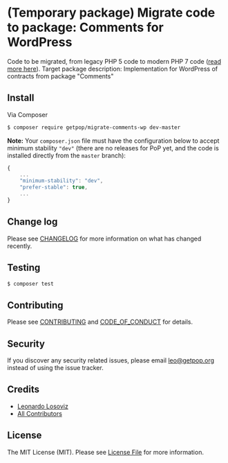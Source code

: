 # (Temporary package) Migrate code to package: Comments for WordPress

<!--
[![Latest Version on Packagist][ico-version]][link-packagist]
[![Software License][ico-license]](LICENSE.md)
[![Build Status][ico-travis]][link-travis]
[![Coverage Status][ico-scrutinizer]][link-scrutinizer]
[![Quality Score][ico-code-quality]][link-code-quality]
[![Total Downloads][ico-downloads]][link-downloads]
-->

Code to be migrated, from legacy PHP 5 code to modern PHP 7 code ([read more here](https://github.com/leoloso/PoP#codebase-migration)). Target package description:  Implementation for WordPress of contracts from package "Comments"


## Install

Via Composer

``` bash
$ composer require getpop/migrate-comments-wp dev-master
```

**Note:** Your `composer.json` file must have the configuration below to accept minimum stability `"dev"` (there are no releases for PoP yet, and the code is installed directly from the `master` branch):

```javascript
{
    ...
    "minimum-stability": "dev",
    "prefer-stable": true,
    ...
}
```

<!--
## Usage

``` php
```
-->

## Change log

Please see [CHANGELOG](CHANGELOG.md) for more information on what has changed recently.

## Testing

``` bash
$ composer test
```

## Contributing

Please see [CONTRIBUTING](CONTRIBUTING.md) and [CODE_OF_CONDUCT](CODE_OF_CONDUCT.md) for details.

## Security

If you discover any security related issues, please email leo@getpop.org instead of using the issue tracker.

## Credits

- [Leonardo Losoviz][link-author]
- [All Contributors][link-contributors]

## License

The MIT License (MIT). Please see [License File](LICENSE.md) for more information.

[ico-version]: https://img.shields.io/packagist/v/getpop/comments-wp.svg?style=flat-square
[ico-license]: https://img.shields.io/badge/license-MIT-brightgreen.svg?style=flat-square
[ico-travis]: https://img.shields.io/travis/getpop/comments-wp/master.svg?style=flat-square
[ico-scrutinizer]: https://img.shields.io/scrutinizer/coverage/g/getpop/comments-wp.svg?style=flat-square
[ico-code-quality]: https://img.shields.io/scrutinizer/g/getpop/comments-wp.svg?style=flat-square
[ico-downloads]: https://img.shields.io/packagist/dt/getpop/comments-wp.svg?style=flat-square

[link-packagist]: https://packagist.org/packages/getpop/comments-wp
[link-travis]: https://travis-ci.org/getpop/comments-wp
[link-scrutinizer]: https://scrutinizer-ci.com/g/getpop/comments-wp/code-structure
[link-code-quality]: https://scrutinizer-ci.com/g/getpop/comments-wp
[link-downloads]: https://packagist.org/packages/getpop/comments-wp
[link-author]: https://github.com/leoloso
[link-contributors]: ../../contributors
